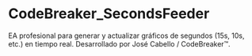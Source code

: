 # CodeBreaker_SecondsFeeder
EA profesional para generar y actualizar gráficos de segundos (15s, 10s, etc.) en tiempo real. Desarrollado por José Cabello / CodeBreaker™.
